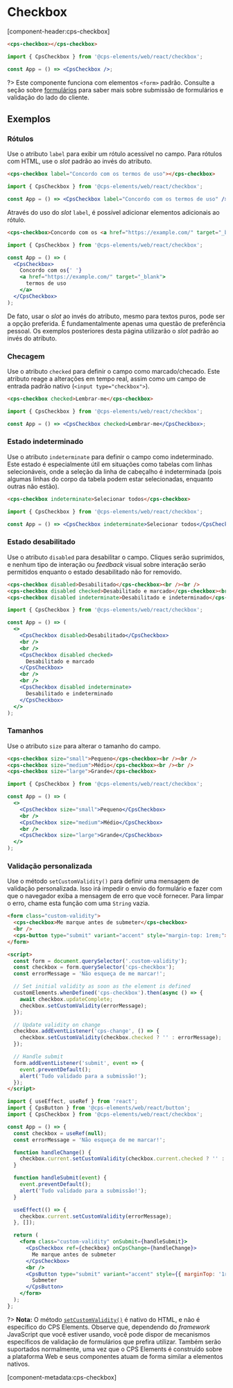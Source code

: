 # Checkbox

[component-header:cps-checkbox]

```html preview
<cps-checkbox></cps-checkbox>
```

```jsx react
import { CpsCheckbox } from '@cps-elements/web/react/checkbox';

const App = () => <CpsCheckbox />;
```

?> Este componente funciona com elementos `<form>` padrão. Consulte a seção sobre [formulários](/fundamentos/formulários) para saber mais sobre submissão de formulários e validação do lado do cliente.

## Exemplos

### Rótulos

Use o atributo `label` para exibir um rótulo acessível no campo. Para rótulos com HTML, use o _slot_ padrão ao invés do atributo.

```html preview
<cps-checkbox label="Concordo com os termos de uso"></cps-checkbox>
```

```jsx react
import { CpsCheckbox } from '@cps-elements/web/react/checkbox';

const App = () => <CpsCheckbox label="Concordo com os termos de uso" />;
```

Através do uso do _slot_ `label`, é possível adicionar elementos adicionais ao rótulo.

```html preview
<cps-checkbox>Concordo com os <a href="https://example.com/" target="_blank">termos de uso</a></cps-checkbox>
```

```jsx react
import { CpsCheckbox } from '@cps-elements/web/react/checkbox';

const App = () => (
  <CpsCheckbox>
    Concordo com os{' '}
    <a href="https://example.com/" target="_blank">
      termos de uso
    </a>
  </CpsCheckbox>
);
```

De fato, usar o _slot_ ao invés do atributo, mesmo para textos puros, pode ser a opção preferida. É fundamentalmente apenas uma questão de preferência pessoal. Os exemplos posteriores desta página utilizarão o _slot_ padrão ao invés do atributo.

### Checagem

Use o atributo `checked` para definir o campo como marcado/checado. Este atributo reage a alterações em tempo real, assim como um campo de entrada padrão nativo (`<input type="checkbox">`).

```html preview
<cps-checkbox checked>Lembrar-me</cps-checkbox>
```

```jsx react
import { CpsCheckbox } from '@cps-elements/web/react/checkbox';

const App = () => <CpsCheckbox checked>Lembrar-me</CpsCheckbox>;
```

### Estado indeterminado

Use o atributo `indeterminate` para definir o campo como indeterminado. Este estado é especialmente útil em situações como tabelas com linhas selecionáveis, onde a seleção da linha de cabeçalho é indeterminada (pois algumas linhas do corpo da tabela podem estar selecionadas, enquanto outras não estão).

```html preview
<cps-checkbox indeterminate>Selecionar todos</cps-checkbox>
```

```jsx react
import { CpsCheckbox } from '@cps-elements/web/react/checkbox';

const App = () => <CpsCheckbox indeterminate>Selecionar todos</CpsCheckbox>;
```

### Estado desabilitado

Use o atributo `disabled` para desabilitar o campo. Cliques serão suprimidos, e nenhum tipo de interação ou _feedback_ visual sobre interação serão permitidos enquanto o estado desabilitado não for removido.

```html preview
<cps-checkbox disabled>Desabilitado</cps-checkbox><br /><br />
<cps-checkbox disabled checked>Desabilitado e marcado</cps-checkbox><br /><br />
<cps-checkbox disabled indeterminate>Desabilitado e indeterminado</cps-checkbox>
```

```jsx react
import { CpsCheckbox } from '@cps-elements/web/react/checkbox';

const App = () => (
  <>
    <CpsCheckbox disabled>Desabilitado</CpsCheckbox>
    <br />
    <br />
    <CpsCheckbox disabled checked>
      Desabilitado e marcado
    </CpsCheckbox>
    <br />
    <br />
    <CpsCheckbox disabled indeterminate>
      Desabilitado e indeterminado
    </CpsCheckbox>
  </>
);
```

### Tamanhos

Use o atributo `size` para alterar o tamanho do campo.

```html preview
<cps-checkbox size="small">Pequeno</cps-checkbox><br /><br />
<cps-checkbox size="medium">Médio</cps-checkbox><br /><br />
<cps-checkbox size="large">Grande</cps-checkbox>
```

```jsx react
import { CpsCheckbox } from '@cps-elements/web/react/checkbox';

const App = () => (
  <>
    <CpsCheckbox size="small">Pequeno</CpsCheckbox>
    <br />
    <CpsCheckbox size="medium">Médio</CpsCheckbox>
    <br />
    <CpsCheckbox size="large">Grande</CpsCheckbox>
  </>
);
```

### Validação personalizada

Use o método `setCustomValidity()` para definir uma mensagem de validação personalizada. Isso irá impedir o envio do formulário e fazer com que o navegador exiba a mensagem de erro que você fornecer. Para limpar o erro, chame esta função com uma `String` vazia.

```html preview no-vue
<form class="custom-validity">
  <cps-checkbox>Me marque antes de submeter</cps-checkbox>
  <br />
  <cps-button type="submit" variant="accent" style="margin-top: 1rem;">Submeter</cps-button>
</form>

<script>
  const form = document.querySelector('.custom-validity');
  const checkbox = form.querySelector('cps-checkbox');
  const errorMessage = 'Não esqueça de me marcar!';

  // Set initial validity as soon as the element is defined
  customElements.whenDefined('cps-checkbox').then(async () => {
    await checkbox.updateComplete;
    checkbox.setCustomValidity(errorMessage);
  });

  // Update validity on change
  checkbox.addEventListener('cps-change', () => {
    checkbox.setCustomValidity(checkbox.checked ? '' : errorMessage);
  });

  // Handle submit
  form.addEventListener('submit', event => {
    event.preventDefault();
    alert('Tudo validado para a submissão!');
  });
</script>
```

```jsx react
import { useEffect, useRef } from 'react';
import { CpsButton } from '@cps-elements/web/react/button';
import { CpsCheckbox } from '@cps-elements/web/react/checkbox';

const App = () => {
  const checkbox = useRef(null);
  const errorMessage = 'Não esqueça de me marcar!';

  function handleChange() {
    checkbox.current.setCustomValidity(checkbox.current.checked ? '' : errorMessage);
  }

  function handleSubmit(event) {
    event.preventDefault();
    alert('Tudo validado para a submissão!');
  }

  useEffect(() => {
    checkbox.current.setCustomValidity(errorMessage);
  }, []);

  return (
    <form class="custom-validity" onSubmit={handleSubmit}>
      <CpsCheckbox ref={checkbox} onCpsChange={handleChange}>
        Me marque antes de submeter
      </CpsCheckbox>
      <br />
      <CpsButton type="submit" variant="accent" style={{ marginTop: '1rem' }}>
        Submeter
      </CpsButton>
    </form>
  );
};
```

?> **Nota:** O método [`setCustomValidity()`](https://developer.mozilla.org/en-US/docs/Web/API/HTMLSelectElement/setCustomValidity) é nativo do HTML, e não é específico do CPS Elements. Observe que, dependendo do _framework_ JavaScript que você estiver usando, você pode dispor de mecanismos específicos de validação de formulários que prefira utilizar. Também serão suportados normalmente, uma vez que o CPS Elements é construído sobre a plataforma Web e seus componentes atuam de forma similar a elementos nativos.

[component-metadata:cps-checkbox]
